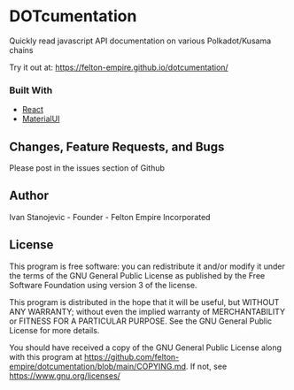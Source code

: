 # DOTcumentation

Quickly read javascript API documentation on various Polkadot/Kusama chains

Try it out at: <https://felton-empire.github.io/dotcumentation/>

### Built With
- [React](https://reactjs.org/)
- [MaterialUI](https://mui.com/)

## Changes, Feature Requests, and Bugs
Please post in the issues section of Github

## Author
Ivan Stanojevic - Founder - Felton Empire Incorporated

## License
This program is free software: you can redistribute it and/or modify
it under the terms of the GNU General Public License as published by
the Free Software Foundation using version 3 of the license.

This program is distributed in the hope that it will be useful,
but WITHOUT ANY WARRANTY; without even the implied warranty of
MERCHANTABILITY or FITNESS FOR A PARTICULAR PURPOSE.  See the
GNU General Public License for more details.

You should have received a copy of the GNU General Public License
along with this program at <https://github.com/felton-empire/dotcumentation/blob/main/COPYING.md>.
If not, see <https://www.gnu.org/licenses/>
